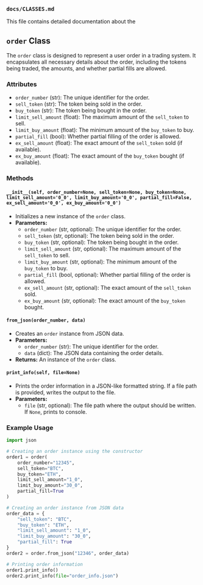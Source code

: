 ### `docs/CLASSES.md`

This file contains detailed documentation about the 

## `order` Class

The `order` class is designed to represent a user order in a trading system. It encapsulates all necessary details about the order, including the tokens being traded, the amounts, and whether partial fills are allowed.

### Attributes

- `order_number` (str): The unique identifier for the order.
- `sell_token` (str): The token being sold in the order.
- `buy_token` (str): The token being bought in the order.
- `limit_sell_amount` (float): The maximum amount of the `sell_token` to sell.
- `limit_buy_amount` (float): The minimum amount of the `buy_token` to buy.
- `partial_fill` (bool): Whether partial filling of the order is allowed.
- `ex_sell_amount` (float): The exact amount of the `sell_token` sold (if available).
- `ex_buy_amount` (float): The exact amount of the `buy_token` bought (if available).

### Methods

#### `__init__(self, order_number=None, sell_token=None, buy_token=None, limit_sell_amount='0_0', limit_buy_amount='0_0', partial_fill=False, ex_sell_amount='0_0', ex_buy_amount='0_0')`
  - Initializes a new instance of the `order` class.
  - **Parameters:**
    - `order_number` (str, optional): The unique identifier for the order.
    - `sell_token` (str, optional): The token being sold in the order.
    - `buy_token` (str, optional): The token being bought in the order.
    - `limit_sell_amount` (str, optional): The maximum amount of the `sell_token` to sell.
    - `limit_buy_amount` (str, optional): The minimum amount of the `buy_token` to buy.
    - `partial_fill` (bool, optional): Whether partial filling of the order is allowed.
    - `ex_sell_amount` (str, optional): The exact amount of the `sell_token` sold.
    - `ex_buy_amount` (str, optional): The exact amount of the `buy_token` bought.

#### `from_json(order_number, data)`
  - Creates an `order` instance from JSON data.
  - **Parameters:**
    - `order_number` (str): The unique identifier for the order.
    - `data` (dict): The JSON data containing the order details.
  - **Returns:** An instance of the `order` class.

#### `print_info(self, file=None)`
  - Prints the order information in a JSON-like formatted string. If a file path is provided, writes the output to the file.
  - **Parameters:**
    - `file` (str, optional): The file path where the output should be written. If `None`, prints to console.

### Example Usage

```python
import json

# Creating an order instance using the constructor
order1 = order(
    order_number="12345",
    sell_token="BTC",
    buy_token="ETH",
    limit_sell_amount="1_0",
    limit_buy_amount="30_0",
    partial_fill=True
)

# Creating an order instance from JSON data
order_data = {
    "sell_token": "BTC",
    "buy_token": "ETH",
    "limit_sell_amount": "1_0",
    "limit_buy_amount": "30_0",
    "partial_fill": True
}
order2 = order.from_json("12346", order_data)

# Printing order information
order1.print_info()
order2.print_info(file="order_info.json")

